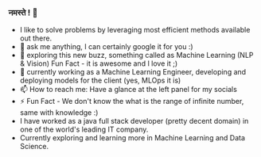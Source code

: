 ### नमस्ते ! 🙏 

<!--
**pachgadehardik/pachgadehardik** is a ✨ _special_ ✨ repository because its `README.md` (this file) appears on your GitHub profile.

Here are some ideas to get you started:

- 
- 🌱 I’m currently learning ...
- 👯 I’m looking to collaborate on ...
- 🤔 I’m looking for help with ...
- 💬 Ask me about ...
- 📫 How to reach me: ...
- 😄 Pronouns: ...
- ⚡ Fun fact: ...
-->
-  I like to solve problems by leveraging most efficient methods available out there. 
- 💬 ask me anything, I can certainly google it for you :)
- 🌱 exploring this new buzz, something called as Machine Learning (NLP & Vision) Fun Fact - it is awesome and I love it ;) 
- 🔭 currently working as a Machine Learning Engineer, developing and deploying models for the client (yes, MLOps it is)
- 📫 How to reach me: Have a glance at the left panel for my socials
- ⚡ Fun Fact - We don't know the what is the range of infinite number, same with knowledge :) 
- I have worked as a java full stack developer (pretty decent domain) in one of the world's leading IT company. 
- Currently exploring and learning more in Machine Learning and Data Science.
